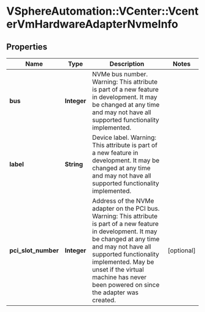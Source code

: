 # VSphereAutomation::VCenter::VcenterVmHardwareAdapterNvmeInfo

## Properties
Name | Type | Description | Notes
------------ | ------------- | ------------- | -------------
**bus** | **Integer** | NVMe bus number. Warning: This attribute is part of a new feature in development. It may be changed at any time and may not have all supported functionality implemented. | 
**label** | **String** | Device label. Warning: This attribute is part of a new feature in development. It may be changed at any time and may not have all supported functionality implemented. | 
**pci_slot_number** | **Integer** | Address of the NVMe adapter on the PCI bus. Warning: This attribute is part of a new feature in development. It may be changed at any time and may not have all supported functionality implemented. May be unset if the virtual machine has never been powered on since the adapter was created. | [optional] 


